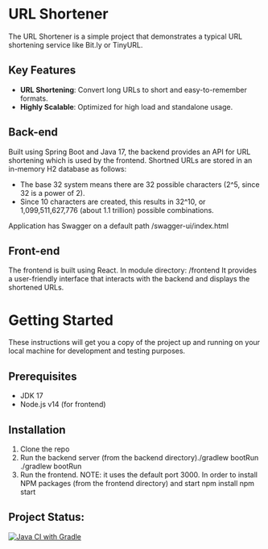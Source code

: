 # URL Shortener

The URL Shortener is a simple project that demonstrates a typical URL shortening service like Bit.ly or TinyURL.

## Key Features

- **URL Shortening**: Convert long URLs to short and easy-to-remember formats.
- **Highly Scalable**: Optimized for high load and standalone usage.

## Back-end

Built using Spring Boot and Java 17, the backend provides an API for URL shortening which is used by the frontend.
Shortned URLs are stored in an in-memory H2 database as follows:

* The base 32 system means there are 32 possible characters (2^5, since 32 is a power of 2).
* Since 10 characters are created, this results in 32^10, or 1,099,511,627,776 (about 1.1 trillion) possible combinations.

Application has Swagger on a default path /swagger-ui/index.html

## Front-end

The frontend is built using React. In module directory: /frontend 
It provides a user-friendly interface that interacts with the backend and displays the shortened URLs.

# Getting Started

These instructions will get you a copy of the project up and running on your local machine for development and testing purposes.

## Prerequisites

- JDK 17
- Node.js v14 (for frontend)

## Installation

1. Clone the repo
2. Run the backend server (from the backend directory)./gradlew bootRun
   ./gradlew bootRun
3. Run the frontend. NOTE: it uses the default port 3000. In order to install NPM packages (from the frontend directory) and start
   npm install
   npm start

## Project Status:
[![Java CI with Gradle](https://github.com/hnevkop/url-shortener/actions/workflows/gradle.yml/badge.svg)](https://github.com/hnevkop/url-shortener/actions/workflows/gradle.yml)
